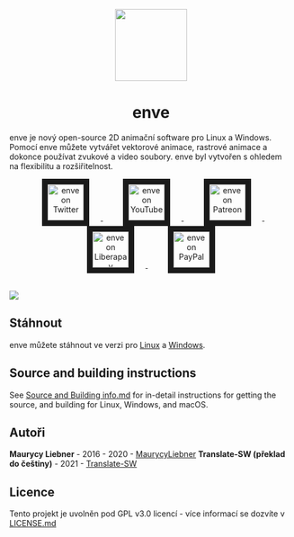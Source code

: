 <p align="center">
  <img align="center" width="128" height="128" src="https://avatars1.githubusercontent.com/u/16670651?s=128&v=4">
</p>

<h1 align="center">enve</h1>

enve je nový open-source 2D animační software pro Linux a Windows.
Pomocí enve můžete vytvářet vektorové animace, rastrové animace a dokonce používat zvukové a video soubory.
enve byl vytvořen s ohledem na flexibilitu a rozšiřitelnost.

<p align="center">
<a href="https://twitter.com/enve2d" target="_blank">
  <img src="https://image.flaticon.com/icons/png/512/187/187187.png" alt="enve on Twitter" height="64" border="10" hspace="20"/>
</a>
&nbsp;&nbsp;&nbsp;
<a href="https://www.youtube.com/channel/UCjvNO3xdIQs-cpgwSf0mX5Q" target="_blank">
  <img src="https://image.flaticon.com/icons/png/512/187/187209.png" alt="enve on YouTube" height="64" border="10" hspace="20"/>
</a>
&nbsp;&nbsp;&nbsp;
<a href="https://www.patreon.com/enve" target="_blank">
  <img src="https://is3-ssl.mzstatic.com/image/thumb/Purple128/v4/9e/f2/81/9ef281df-1da2-e183-18d2-6c475965fef8/AppIcon-0-1x_U007emarketing-0-0-GLES2_U002c0-512MB-sRGB-0-0-0-85-220-0-0-0-7.png/246x0w.jpg" alt="enve on Patreon" height="64" border="10" hspace="20"/>
</a>
&nbsp;&nbsp;&nbsp;
<a href="https://liberapay.com/enve" target="_blank">
  <img src="https://liberapay.com/assets/liberapay/icon-v2_white-on-yellow.svg?etag=.Z1LYSBJ8Z6GWUeLUUEf2XA~~" alt="enve on Liberapay" height="64" border="10" hspace="20"/>
</a>
&nbsp;&nbsp;&nbsp;
<a href="https://paypal.me/enve2d" target="_blank">
  <img src="https://www.paypalobjects.com/webstatic/mktg/logo/pp_cc_mark_111x69.jpg" alt="enve on PayPal" height="64" border="10" hspace="20"/>
</a>
</p><br/>

<img src="https://user-images.githubusercontent.com/16670651/70745938-36e20900-1d25-11ea-9bdf-78d3fe402291.png"/>

## Stáhnout
enve můžete stáhnout ve verzi pro <a href="https://github.com/MaurycyLiebner/enve/releases/continuous-linux/" target="_blank">Linux</a> a <a href="https://github.com/MaurycyLiebner/enve/releases/continuous-windows/" target="_blank">Windows</a>.

## Source and building instructions

See [Source and Building info.md](/Source%20and%20building%20info.md) for in-detail instructions for getting the source, and building for Linux, Windows, and macOS.

## Autoři

**Maurycy Liebner** - 2016 - 2020 - [MaurycyLiebner](https://github.com/MaurycyLiebner)
**Translate-SW (překlad do češtiny)** - 2021 - [Translate-SW](https://github.com/Translate-SW)

## Licence

Tento projekt je uvolněn pod GPL v3.0 licencí - více informací se dozvíte v [LICENSE.md](LICENSE.md)

